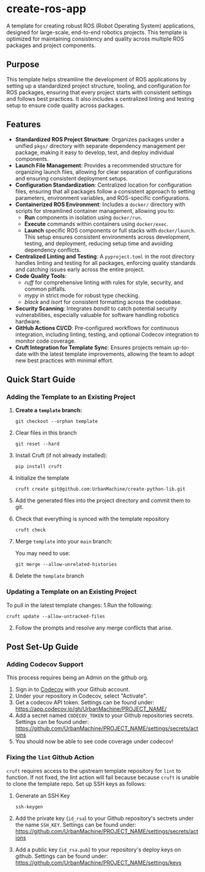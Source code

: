 # create-ros-app

A template for creating robust ROS (Robot Operating System) applications, designed for large-scale, end-to-end robotics projects. This template is optimized for maintaining consistency and quality across multiple ROS packages and project components.

## Purpose

This template helps streamline the development of ROS applications by setting up a standardized project structure, tooling, and configuration for ROS packages, ensuring that every project starts with consistent settings and follows best practices. It also includes a centralized linting and testing setup to ensure code quality across packages.

## Features

- **Standardized ROS Project Structure**: Organizes packages under a unified `pkgs/` directory with separate dependency management per package, making it easy to develop, test, and deploy individual components.
- **Launch File Management**: Provides a recommended structure for organizing launch files, allowing for clear separation of configurations and ensuring consistent deployment setups.
- **Configuration Standardization**: Centralized location for configuration files, ensuring that all packages follow a consistent approach to setting parameters, environment variables, and ROS-specific configurations.
- **Containerized ROS Environment**: Includes a `docker/` directory with scripts for streamlined container management, allowing you to:
  - **Run** components in isolation using `docker/run`.
  - **Execute** commands within containers using `docker/exec`.
  - **Launch** specific ROS components or full stacks with `docker/launch`.
  This setup ensures consistent environments across development, testing, and deployment, reducing setup time and avoiding dependency conflicts.
- **Centralized Linting and Testing**: A `pyproject.toml` in the root directory handles linting and testing for all packages, enforcing quality standards and catching issues early across the entire project.
- **Code Quality Tools**:
  - *ruff* for comprehensive linting with rules for style, security, and common pitfalls.
  - *mypy* in strict mode for robust type checking.
  - *black* and *isort* for consistent formatting across the codebase.
- **Security Scanning**: Integrates *bandit* to catch potential security vulnerabilities, especially valuable for software handling robotics hardware.
- **GitHub Actions CI/CD**: Pre-configured workflows for continuous integration, including linting, testing, and optional Codecov integration to monitor code coverage.
- **Cruft Integration for Template Sync**: Ensures projects remain up-to-date with the latest template improvements, allowing the team to adopt new best practices with minimal effort.


## Quick Start Guide

### Adding the Template to an Existing Project

1. **Create a `template` branch:**
   ```shell
   git checkout --orphan template 
   ```
2. Clear files in this branch
   ```shell
   git reset --hard 
   ```
3. Install Cruft (if not already installed):
   ```shell
   pip install cruft
   ```
4. Initialize the template
   ```shell
   cruft create git@github.com:UrbanMachine/create-python-lib.git
   ```
5. Add the generated files into the project directory and commit them to git.
6. Check that everything is synced with the template repository
   ```shell
   cruft check
   ```
7. Merge `template` into your `main` branch:

   You may need to use:
   ```shell
   git merge --allow-unrelated-histories
   ```
8. Delete the `template` branch
   
### Updating a Template on an Existing Project 
To pull in the latest template changes:
1.Run the following:
   ```shell
   cruft update --allow-untracked-files
   ```
2. Follow the prompts and resolve any merge conflicts that arise.

## Post Set-Up Guide
### Adding Codecov Support
This process requires being an Admin on the github org.
1. Sign in to [Codecov](https://about.codecov.io/sign-up/) with your Github account.
2. Under your repository in Codecov, select "Activate".
3. Get a codecov API token. Settings can be found under:
   https://app.codecov.io/gh/UrbanMachine/PROJECT_NAME/
4. Add a secret named `CODECOV_TOKEN` to your Github repositories secrets. Settings can be found under: 
   https://github.com/UrbanMachine/PROJECT_NAME/settings/secrets/actions
6. You should now be able to see code coverage under codecov!

### Fixing the `lint` Github Action
`cruft` requires access to the upstream template repository for `lint` to function. If not
fixed, the lint action will fail because because `cruft` is unable to clone the template repo. 
Set up SSH keys as follows:

1. Generate an SSH Key
   ```shell
   ssh-keygen
   ```
2. Add the private key (`id_rsa`) to your Github repository's sectrets under the name `SSH_KEY`. Settings can be found under: 
   https://github.com/UrbanMachine/PROJECT_NAME/settings/secrets/actions

3. Add a public key (`id_rsa.pub`) to your repository's deploy keys on github. Settings can be found under: 
   https://github.com/UrbanMachine/PROJECT_NAME/settings/keys
